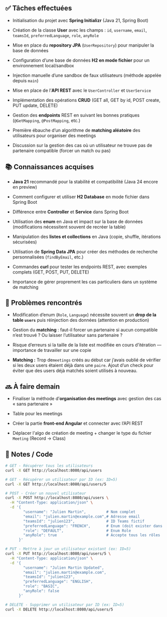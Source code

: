 ## ✅ Tâches effectuées

- Initialisation du projet avec **Spring Initializr** (Java 21, Spring Boot)
    
- Création de la classe **User** avec les champs : `id`, `username`, `email`, `teamsId`, `preferredLanguage`, `role`, `anyRole`
    
- Mise en place du **repository JPA** (`UserRepository`) pour manipuler la base de données
    
- Configuration d’une base de données **H2 en mode fichier** pour un environnement local/sandbox
    
- Injection manuelle d’une sandbox de faux utilisateurs (méthode appelée depuis `main`)
    
- Mise en place de l’**API REST** avec le `UserController` et `UserService`
    
- Implémentation des opérations **CRUD** (GET all, GET by id, POST create, PUT update, DELETE)
    
- Gestion des **endpoints** REST en suivant les bonnes pratiques (`@GetMapping`, `@PostMapping`, etc.)
    
- Première ébauche d’un algorithme de **matching aléatoire** des utilisateurs pour organiser des meetings
    
- Discussion sur la gestion des cas où un utilisateur ne trouve pas de partenaire compatible (forcer un match ou pas)
	

## 📚 Connaissances acquises

- **Java 21** recommandé pour la stabilité et compatibilité (Java 24 encore en preview)
    
- Comment configurer et utiliser **H2 Database** en mode fichier dans Spring Boot
    
- Différence entre **Controller** et **Service** dans Spring Boot
    
- Utilisation des **enum** en Java et impact sur la base de données (modifications nécessitent souvent de recréer la table)
    
- Manipulation des **listes et collections** en Java (copie, shuffle, itérations sécurisées)
    
- Utilisation de **Spring Data JPA** pour créer des méthodes de recherche personnalisées (`findByEmail`, etc.)
    
- Commandes **curl** pour tester les endpoints REST, avec exemples complets (GET, POST, PUT, DELETE)
    
- Importance de gérer proprement les cas particuliers dans un système de matching
	

## 🐞 Problèmes rencontrés

- Modification d’enum (`Role`, `Language`) nécessite souvent un **drop de la table `users`** puis réinjection des données (attention en production)
    
- Gestion du **matching** : faut-il forcer un partenaire si aucun compatible n’est trouvé ? Ou laisser l’utilisateur sans partenaire ?
    
- Risque d’erreurs si la taille de la liste est modifiée en cours d’itération — importance de travailler sur une copie
	
- **Matching :**  Trop de`meetings` créés au début car j’avais oublié de vérifier si les deux users étaient déjà dans une `paire`.  Ajout d’un check pour éviter que des users déjà matchés soient utilisés à nouveau.

## 🔜 À faire demain

- Finaliser la méthode d’**organisation des meetings** avec gestion des cas « sans partenaire »
	
- Table pour les meetings
	
- Créer la partie **front-end Angular** et connecter avec l’API REST
	
- Déplacer l'algo de création de meeting + changer le type du fichier `Meeting` (Record -> Class)
## 🧩 Notes / Code
```bash
# GET - Récupérer tous les utilisateurs
curl -X GET http://localhost:8080/api/users

# GET - Récupérer un utilisateur par ID (ex: ID=5)
curl -X GET http://localhost:8080/api/users/5

# POST - Créer un nouvel utilisateur
curl -X POST http://localhost:8080/api/users \
  -H "Content-Type: application/json" \
  -d '{ 
        "username": "Julien Martin",         # Nom complet
        "email": "julien.martin@example.com",# Adresse email
        "teamsId": "julien123",              # ID Teams fictif
        "preferredLanguage": "FRENCH",       # Enum (doit exister dans ton code)
        "role": "DEFAULT",                   # Enum Role
        "anyRole": true                      # Accepte tous les rôles
      }'

# PUT - Mettre à jour un utilisateur existant (ex: ID=5)
curl -X PUT http://localhost:8080/api/users/5 \
  -H "Content-Type: application/json" \
  -d '{ 
        "username": "Julien Martin Updated",
        "email": "julien.martin@example.com",
        "teamsId": "julien123",
        "preferredLanguage": "ENGLISH",
        "role": "BASIC",
        "anyRole": false
      }'

# DELETE - Supprimer un utilisateur par ID (ex: ID=5)
curl -X DELETE http://localhost:8080/api/users/5

```

